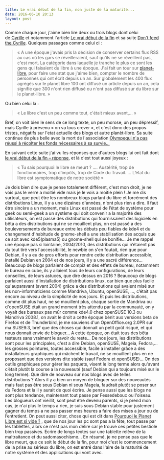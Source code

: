 ```yaml
---
title: Le vrai début de la fin, non juste de la maturité...
date: 2016-06-10 20:13
layout: post
---
```


Comme chaque jour, j'aime bien lire deux ou trois blogs dont celui
de [Cyrille](https://cyrille-borne.com/) et notamment l'article [Le vrai
début de la
fin](https://cyrille-borne.com/article2469/le-vrai-debut-de-la-fin) et
sa suite [Don't feed the
Cyrille](https://www.cyrille-borne.com/article2471/don-t-feed-the-cyrille).
Quelques passages comme celui ci :  

> « A une époque j'avais pris la décision de conserver certains flux RSS
> au cas où les gars se réveilleraient, sauf qu'ils ne se réveillent
> pas, c'est mort. La catégorie dans laquelle je tranche le plus ce sont
> les gens qui faisaient du libre à une époque. J'ai fait un tour sur
> [planet-libre](http://www.planet-libre.org/), pour faire une stat que
> j'aime bien, compter le nombre de personnes qui ont écrit depuis un
> an. Sur globalement les 400 flux agrégés sur le planet libre 100 ont
> diffusé un article depuis un an, cela signifie que 300 n'ont rien
> diffusé ou n'ont pas diffusé sur du libre sur le planet-libre. »
> </p>

Ou bien celui la :  

> « Le libre c'est un peu comme tout, c'était mieux avant,… »
> </p>

Bref, on voit bien le sens de ce long texte, un peu morose, un peu
dépressif, mais Cyrille à prévenu « on va tous crever », et c'est donc
des propos tristes, négatifs sur l'etat actuelle des blogs et autre
planèt-libre. Sa suite continue de plus belle avec la mort de
l'association [OIympe](https://www.olympe.in/end)[qui n'a pas réussi à
récolter les fonds nécessaires à sa survie…](https://www.olympe.in/end)  
<!--more-->  
En suivant cette suite j'ai vu les réponses que d'autres blogs lui ont
fait dont [le vrai début de la fin –
réponse](https://www.blog-libre.org/2016/06/09/le-vrai-debut-de-la-fin-reponse/),
et là c'est tout aussi joyeux :  

> « Tu sais pourquoi le libre se meurt ? …. Austérité, trop de
> fonctionnaires, trop d’impôts, trop de Code du Travail. … L’état du
> libre est symptomatique de notre société »
> </p>

Je dois bien dire que je pense totalement différent, c'est mon droit, je
ne vois pas le verre a moitié vide mais je le vois a moitié plein ! Je
me dis surtout, que peut être les nombreux blogs parlant du libre et
forcément des distributions Linux, il y a une dizaines d'années, n'ont
plus rien a dire. Il faut être sincère a un moment, mais Linux est passé
de l’état de système pour geek ou semi-geek a un système qui doit
convenir a la majorité des utilisateurs, on est passé des distributions
qui fournissaient des logiciels en bêta a des distributions qui ne se
mouillent plus, on est passé a des bouleversements de bureaux entre les
débuts peu fiables de kde4 et du changement d'habitude de gnome-shell a
une stabilisation des acquis que ce soit avec kde5(plasma5) ou
gnome-shell qui se bonifie… Je me rappel une époque pas si lointaine,
2004/2010, des distributions qui n’étaient pas du tout tiré vers
l'accessibilité, le newbie on s'en foutait, rien que pour Debian, il y a
eu de gros efforts pour rendre cette distribution accessible, installé
Debian en 2004 et de nos jours, il y a une sacré différence… Beaucoup de
blogs parlaient de compiz et des effets de bureau, notamment le bureau
en cube, ils y allaient tous de leurs configurations, de leurs
conseilles, de leurs astuces, que dire dessus en 2016 ? Beaucoup de
blogs parlaient aussi d'installation de distributions linux, car bien
que plus facile qu'auparavant (avant 2004) grâce a des distributions qui
avaient misé sur les non-informaticiens comme Mandriva, Ubuntu,
openSUSE, ..., c’était pas encore au niveau de la simplicité de nos
jours. Et puis les distributions, comme dit plus haut, ne se mouillent
plus, chaque sortie de Mandriva ou d'openSUSE était un grand moment très
attendu par la communauté, on y voyait des bureaux pas mûr comme kde4.0
chez openSUSE 10.3 ou Mandriva 2008.1, on avait le droit a cette époque
bénit aux versions beta de Firefox et de Thunderbird, je me souviens
d'un OpenOffice.org 2.0PR sur ma SUSE9.3, bref que des choses qui
donnait un petit goût risqué, et qui nous donnait envie de bloguer… A
cette époque, on était tous des bêta testeurs sans vraiment le savoir du
reste... De nos jours, les distributions sont pour les principales,
c'est a dire Debian, openSUSE, Mageia, Fedora,... les grosses pointures,
toutes accessible, facile a installer grâce a des installateurs
graphiques qui mâchent le travail, ne se mouillent plus en ne proposant
que des versions dite stable (sauf Fedora et openSUSE)… On des outils
graphiques pour gérer les paquets, visent le long terme alors qu'avant
c’était plutôt la course a la nouveauté (sauf Debian qui a toujours misé
sur le long terme). Que dire de nouveau sur nos blogs avec de telles
distributions ? Alors il y a bien un moyen de bloguer sur des nouveautés
mais faut pas être sous Debian ni sous Mageia, faudrait plutôt se poser
sur du Fedora et la il y aurait de quoi écrire. Je pense aussi que les
blogs ne sont plus tendance, maintenant tout passe par Fessedebouc ou
l'oiseau. Les blogueurs ont vieillit, sont peut être devenu parents, si
je prend mon cas, je n'ai plus le temps a rien, je suis sous Debian
stable pour justement gagner du temps a ne pas passer mes heures a faire
des mises a jour ou de l’entretient. On peut aussi citer, chose qui est
dit dans [Pourquoi le Planet Libre est si
vide ?](http://genma.free.fr/?Pourquoi-le-Planet-Libre-est-si-vide) ,
que de nos jour les pc sont pas a la fête, tout passe par les tablettes,
alors ce n'est pas mon délire car je trouve ces petites bestiole bien
trop passives. Ecrire de longs textes sur une tablette relève de la
maltraitance et du sadomasochisme... En résumé, je ne pense pas que le
libre meurt, que ce soit le début de la fin, pour moi c'est le
commencement de la prise au sérieux du libre, on est entré dans l'aire
de la maturité de notre système et des applications qui vont avec.
